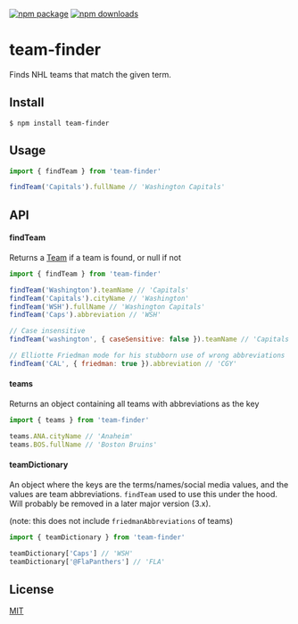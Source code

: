 [![npm package](https://img.shields.io/npm/v/team-finder.svg?style=for-the-badge)](https://www.npmjs.com/package/team-finder)
[![npm downloads](https://img.shields.io/npm/dm/team-finder.svg?style=for-the-badge)](https://www.npmjs.com/package/team-finder)

# team-finder

Finds NHL teams that match the given term.

## Install

```
$ npm install team-finder
```

## Usage

```js
import { findTeam } from 'team-finder'

findTeam('Capitals').fullName // 'Washington Capitals'
```

## API

#### findTeam

Returns a [Team](/src/teams.ts) if a team is found, or null if not

```js
import { findTeam } from 'team-finder'

findTeam('Washington').teamName // 'Capitals'
findTeam('Capitals').cityName // 'Washington'
findTeam('WSH').fullName // 'Washington Capitals'
findTeam('Caps').abbreviation // 'WSH'

// Case insensitive
findTeam('washington', { caseSensitive: false }).teamName // 'Capitals'

// Elliotte Friedman mode for his stubborn use of wrong abbreviations
findTeam('CAL', { friedman: true }).abbreviation // 'CGY'
```

#### teams

Returns an object containing all teams with abbreviations as the key

```js
import { teams } from 'team-finder'

teams.ANA.cityName // 'Anaheim'
teams.BOS.fullName // 'Boston Bruins'
```

#### teamDictionary

An object where the keys are the terms/names/social media values, and the values are team abbreviations. `findTeam` used to use this under the hood. Will probably be removed in a later major version (3.x).

(note: this does not include `friedmanAbbreviations` of teams)

```js
import { teamDictionary } from 'team-finder'

teamDictionary['Caps'] // 'WSH'
teamDictionary['@FlaPanthers'] // 'FLA'
```

## License

[MIT](/LICENSE)
